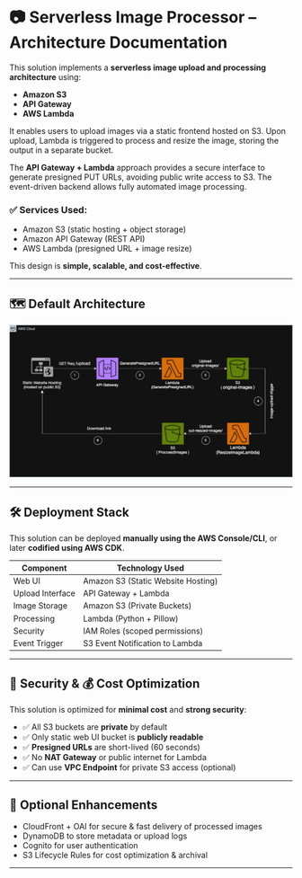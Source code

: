 # 📷 Serverless Image Processor – Architecture Documentation
This solution implements a **serverless image upload and processing architecture** using:

- **Amazon S3**
- **API Gateway**
- **AWS Lambda**

It enables users to upload images via a static frontend hosted on S3. Upon upload, Lambda is triggered to process and resize the image, storing the output in a separate bucket.

The **API Gateway + Lambda** approach provides a secure interface to generate presigned PUT URLs, avoiding public write access to S3. The event-driven backend allows fully automated image processing.

### ✅ Services Used:

- Amazon S3 (static hosting + object storage)
- Amazon API Gateway (REST API)
- AWS Lambda (presigned URL + image resize)

This design is **simple, scalable, and cost-effective**.

---

## 🗺️ Default Architecture




![Architecture](images/Diagram.drawio.png)

---

## 🛠️ Deployment Stack

This solution can be deployed **manually using the AWS Console/CLI**, or later **codified using AWS CDK**.

| Component          | Technology Used                    |
|-------------------|------------------------------------|
| Web UI            | Amazon S3 (Static Website Hosting) |
| Upload Interface  | API Gateway + Lambda               |
| Image Storage     | Amazon S3 (Private Buckets)        |
| Processing        | Lambda (Python + Pillow)           |
| Security          | IAM Roles (scoped permissions)     |
| Event Trigger     | S3 Event Notification to Lambda    |

---

## 🔐 Security & 💰 Cost Optimization

This solution is optimized for **minimal cost** and **strong security**:

- ✅ All S3 buckets are **private** by default
- ✅ Only static web UI bucket is **publicly readable**
- ✅ **Presigned URLs** are short-lived (60 seconds)
- ✅ No **NAT Gateway** or public internet for Lambda
- ✅ Can use **VPC Endpoint** for private S3 access (optional)

---

## 🌟 Optional Enhancements

- CloudFront + OAI for secure & fast delivery of processed images
- DynamoDB to store metadata or upload logs
- Cognito for user authentication
- S3 Lifecycle Rules for cost optimization & archival

---
